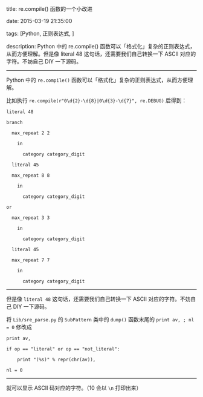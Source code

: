 title: re.compile() 函数的一个小改进

date: 2015-03-19 21:35:00

tags: [Python, 正则表达式, ]

description: Python 中的 re.compile() 函数可以「格式化」复杂的正则表达式，从而方便理解。但是像 literal 48 这句话，还需要我们自己转换一下 ASCII 对应的字符。不妨自己 DIY 一下源码。

---
Python 中的 `re.compile()` 函数可以「格式化」复杂的正则表达式，从而方便理解。

比如执行 `re.compile(r"0\d{2}-\d{8}|0\d{3}-\d{7}", re.DEBUG)` 后得到：
    
    
    literal 48
    
    branch
    
      max_repeat 2 2
    
        in
    
          category category_digit
    
      literal 45
    
      max_repeat 8 8
    
        in
    
          category category_digit
    
    or
    
      max_repeat 3 3
    
        in
    
          category category_digit
    
      literal 45
    
      max_repeat 7 7
    
        in
    
          category category_digit  
  
---  
  
但是像 `literal 48` 这句话，还需要我们自己转换一下 ASCII 对应的字符。不妨自己 DIY 一下源码。

将 `Lib/sre_parse.py` 的 `SubPattern` 类中的 `dump()` 函数末尾的 `print av, ; nl = 0` 修改成
    
    
    print av,
    
    if op == "literal" or op == "not_literal":
    
        print "(%s)" % repr(chr(av)),
    
    nl = 0  
  
---  
  
就可以显示 ASCII 码对应的字符。（10 会以 `\n` 打印出来）
